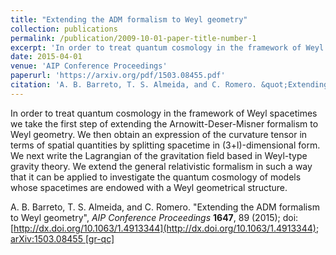 ```yaml
---
title: "Extending the ADM formalism to Weyl geometry"
collection: publications
permalink: /publication/2009-10-01-paper-title-number-1
excerpt: 'In order to treat quantum cosmology in the framework of Weyl spacetimes we take the first step of extending the Arnowitt-Deser-Misner formalism to Weyl geometry. We then obtain an expression of the curvature tensor in terms of spatial quantities by splitting spacetime in (3+l)-dimensional form. We next write the Lagrangian of the gravitation field based in Weyl-type gravity theory. We extend the general relativistic formalism in such a way that it can be applied to investigate the quantum cosmology of models whose spacetimes are endowed with a Weyl geometrical structure.'
date: 2015-04-01
venue: 'AIP Conference Proceedings'
paperurl: 'https://arxiv.org/pdf/1503.08455.pdf'
citation: 'A. B. Barreto, T. S. Almeida, and C. Romero. &quot;Extending the ADM formalism to Weyl geometry.&quot; <i>AIP Conference Proceedings</i> <b>1647</b>, 89 (2015); doi: [http://dx.doi.org/10.1063/1.4913344](http://dx.doi.org/10.1063/1.4913344).'
---
```

In order to treat quantum cosmology in the framework of Weyl spacetimes we take the first step of extending the Arnowitt-Deser-Misner formalism to Weyl geometry. We then obtain an expression of the curvature tensor in terms of spatial quantities by splitting spacetime in (3+l)-dimensional form. We next write the Lagrangian of the gravitation field based in Weyl-type gravity theory. We extend the general relativistic formalism in such a way that it can be applied to investigate the quantum cosmology of models whose spacetimes are endowed with a Weyl geometrical structure.

A. B. Barreto, T. S. Almeida, and C. Romero. "Extending the ADM formalism to Weyl geometry", <i>AIP Conference Proceedings</i> <b>1647</b>, 89 (2015); doi: [http://dx.doi.org/10.1063/1.4913344](http://dx.doi.org/10.1063/1.4913344); [arXiv:1503.08455 [gr-qc]](https://arxiv.org/pdf/1503.08455.pdf)
